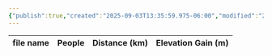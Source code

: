 ```yaml
---
{"publish":true,"created":"2025-09-03T13:35:59.975-06:00","modified":"2025-09-03T14:46:36.851-06:00","published":"2025-09-03T14:46:36.851-06:00","tags":["route"],"cssclasses":"","elevation":null,"region":null,"location":"52.6454706, -118.0850955","DWYT":"Premiere","Kane":null,"completed":false}
---
```



| file name | People | Distance (km) | Elevation Gain (m) |
| --------- | ------ | ------------- | ------------------ |